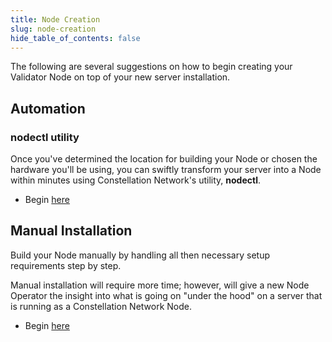 ```yaml
---
title: Node Creation
slug: node-creation
hide_table_of_contents: false
---
```


The following are several suggestions on how to begin creating your Validator Node on top of your new server installation.

## Automation 

### nodectl utility

Once you've determined the location for building your Node or chosen the hardware you'll be using, you can swiftly transform your server into a Node within minutes using Constellation Network's utility, **nodectl**.

- Begin [here](/validate/automated/nodectl)

## Manual Installation
Build your Node manually by handling all then necessary setup requirements step by step.  

Manual installation will require more time; however, will give a new Node Operator the insight into what is going on "under the hood" on a server that is running as a Constellation Network Node.  

- Begin [here](/validate/manual/manual-install-getting-started)
